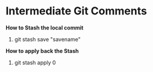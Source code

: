 **Intermediate Git Comments**
============================
**How to Stash the local commit**
1. git stash save "savename"

**How to apply back the Stash**
1. git stash apply 0


